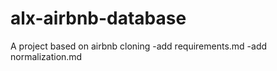 # alx-airbnb-database

A project based on airbnb cloning
-add requirements.md
-add normalization.md

